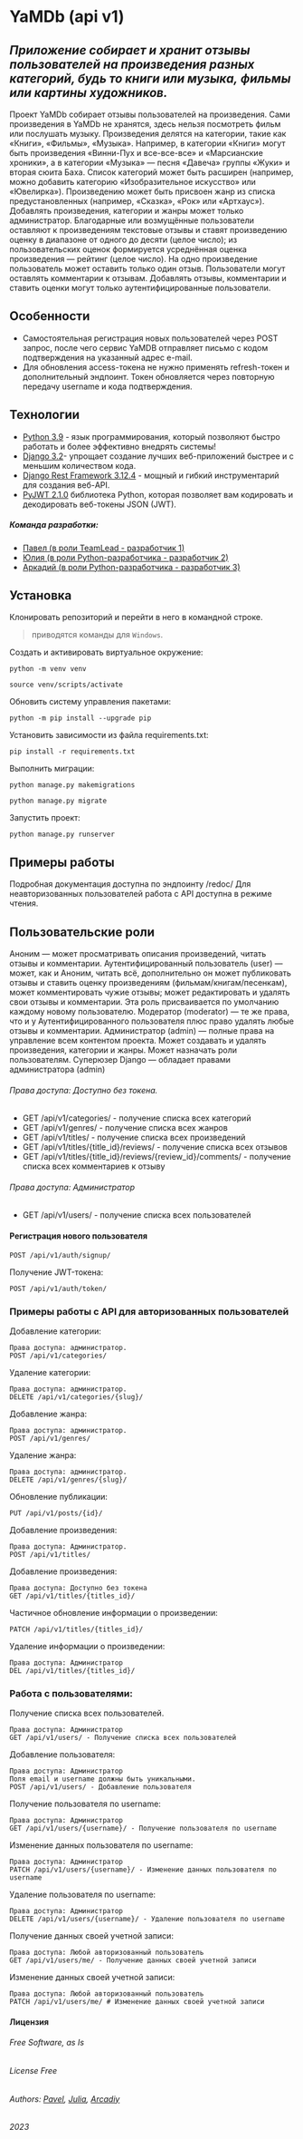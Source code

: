 # YaMDb (api v1)
## _Приложение собирает и хранит отзывы пользователей на произведения разных категорий, будь то книги или музыка,_ _фильмы или картины художников._


Проект YaMDb собирает отзывы пользователей на произведения. Сами произведения в YaMDb не хранятся, здесь нельзя посмотреть фильм или послушать музыку.
Произведения делятся на категории, такие как «Книги», «Фильмы», «Музыка». Например, в категории «Книги» могут быть произведения «Винни-Пух и все-все-все» и «Марсианские хроники», а в категории «Музыка» — песня «Давеча» группы «Жуки» и вторая сюита Баха. Список категорий может быть расширен (например, можно добавить категорию «Изобразительное искусство» или «Ювелирка»). 
Произведению может быть присвоен жанр из списка предустановленных (например, «Сказка», «Рок» или «Артхаус»). 
Добавлять произведения, категории и жанры может только администратор.
Благодарные или возмущённые пользователи оставляют к произведениям текстовые отзывы и ставят произведению оценку в диапазоне от одного до десяти (целое число); из пользовательских оценок формируется усреднённая оценка произведения — рейтинг (целое число). На одно произведение пользователь может оставить только один отзыв.
Пользователи могут оставлять комментарии к отзывам.
Добавлять отзывы, комментарии и ставить оценки могут только аутентифицированные пользователи.

## Особенности

- Самостоятельная регистрация новых пользователей через POST запрос, после чего сервис YaMDB отправляет письмо с кодом подтверждения на указанный адрес e-mail.
- Для обновления access-токена не нужно применять refresh-токен и дополнительный эндпоинт. Токен обновляется через повторную передачу username и кода подтверждения.

## Технологии

- [Python 3.9](https://www.python.org/)  - язык программирования, который позволяют быстро работать и более эффективно внедрять системы!
- [Django 3.2](https://www.djangoproject.com/)-  упрощает создание лучших веб-приложений быстрее и с меньшим количеством кода.
- [Django Rest Framework 3.12.4](https://www.django-rest-framework.org/) - мощный и гибкий инструментарий для создания веб-API.
- [PyJWT 2.1.0](https://pyjwt.readthedocs.io/en/stable/) библиотека Python, которая позволяет вам кодировать и декодировать веб-токены JSON (JWT).

##### Команда разработки:
- [Павел (в роли TeamLead - разработчик 1)](https://github.com/PavelDubanenko)
- [Юлия (в роли Python-разработчика - разработчик 2)](https://github.com/Owl000101)
- [Аркадий (в роли Python-разработчика - разработчик 3)](https://github.com/Darwin22010)


## Установка

Клонировать репозиторий и перейти в него в командной строке.

> приводятся команды для `Windows`.

Cоздать и активировать виртуальное окружение:
```
python -m venv venv
```

```
source venv/scripts/activate
```

Обновить систему управления пакетами:

```
python -m pip install --upgrade pip
```

Установить зависимости из файла requirements.txt:

```
pip install -r requirements.txt
```

Выполнить миграции:

```
python manage.py makemigrations
```

```
python manage.py migrate
```

Запустить проект:

```
python manage.py runserver
```

## Примеры работы
Подробная документация доступна по эндпоинту /redoc/
Для неавторизованных пользователей работа с API доступна в режиме чтения.

## Пользовательские роли
Аноним — может просматривать описания произведений, читать отзывы и комментарии.
Аутентифицированный пользователь (user) — может, как и Аноним, читать всё, дополнительно он может публиковать отзывы и ставить оценку произведениям (фильмам/книгам/песенкам), может комментировать чужие отзывы; может редактировать и удалять свои отзывы и комментарии. Эта роль присваивается по умолчанию каждому новому пользователю.
Модератор (moderator) — те же права, что и у Аутентифицированного пользователя плюс право удалять любые отзывы и комментарии.
Администратор (admin) — полные права на управление всем контентом проекта. Может создавать и удалять произведения, категории и жанры. Может назначать роли пользователям.
Суперюзер Django — обладает правами администратора (admin)

###### Права доступа: Доступно без токена.
- GET /api/v1/categories/ - получение списка всех категорий
- GET /api/v1/genres/ - получение списка всех жанров
- GET /api/v1/titles/ - получение списка всех произведений
- GET /api/v1/titles/{title_id}/reviews/ - получение списка всех отзывов
- GET /api/v1/titles/{title_id}/reviews/{review_id}/comments/ - получение списка всех комментариев к отзыву
###### Права доступа: Администратор
- GET /api/v1/users/ - получение списка всех пользователей

#### Регистрация нового пользователя

```
POST /api/v1/auth/signup/
```

Получение JWT-токена:

```
POST /api/v1/auth/token/
```

### Примеры работы с API для авторизованных пользователей

Добавление категории:

```
Права доступа: администратор.
POST /api/v1/categories/
```

Удаление категории:

```
Права доступа: администратор.
DELETE /api/v1/categories/{slug}/
```

Добавление жанра:

```
Права доступа: администратор.
POST /api/v1/genres/
```

Удаление жанра:

```
Права доступа: администратор.
DELETE /api/v1/genres/{slug}/
```

Обновление публикации:

```
PUT /api/v1/posts/{id}/
```

Добавление произведения:

```
Права доступа: Администратор. 
POST /api/v1/titles/
```
Добавление произведения:

```
Права доступа: Доступно без токена
GET /api/v1/titles/{titles_id}/
```

Частичное обновление информации о произведении:

```
PATCH /api/v1/titles/{titles_id}/
```

Удаление информации о произведении:
```
Права доступа: Администратор
DEL /api/v1/titles/{titles_id}/
```

### Работа с пользователями:

Получение списка всех пользователей.

```
Права доступа: Администратор
GET /api/v1/users/ - Получение списка всех пользователей
```

Добавление пользователя:

```
Права доступа: Администратор
Поля email и username должны быть уникальными.
POST /api/v1/users/ - Добавление пользователя
```

Получение пользователя по username:

```
Права доступа: Администратор
GET /api/v1/users/{username}/ - Получение пользователя по username
```

Изменение данных пользователя по username:

```
Права доступа: Администратор
PATCH /api/v1/users/{username}/ - Изменение данных пользователя по username
```

Удаление пользователя по username:

```
Права доступа: Администратор
DELETE /api/v1/users/{username}/ - Удаление пользователя по username
```

Получение данных своей учетной записи:

```
Права доступа: Любой авторизованный пользователь
GET /api/v1/users/me/ - Получение данных своей учетной записи
```

Изменение данных своей учетной записи:

```
Права доступа: Любой авторизованный пользователь
PATCH /api/v1/users/me/ # Изменение данных своей учетной записи
```

#### Лицензия
###### Free Software, as Is 
###### _License Free_
###### Authors: [Pavel](https://github.com/PavelDubanenko), [Julia](https://github.com/Owl000101), [Arcadiy](https://github.com/Darwin22010)
###### 2023
